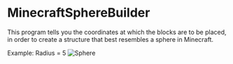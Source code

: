 # MinecraftSphereBuilder

This program tells you the coordinates at which the blocks are to be placed, in order to create a structure that best resembles a sphere in Minecraft.

Example: Radius = 5
![Sphere](https://user-images.githubusercontent.com/87248089/138540852-021d73c1-5cf4-4456-a52a-6d8fbfdc0cde.jpg)
